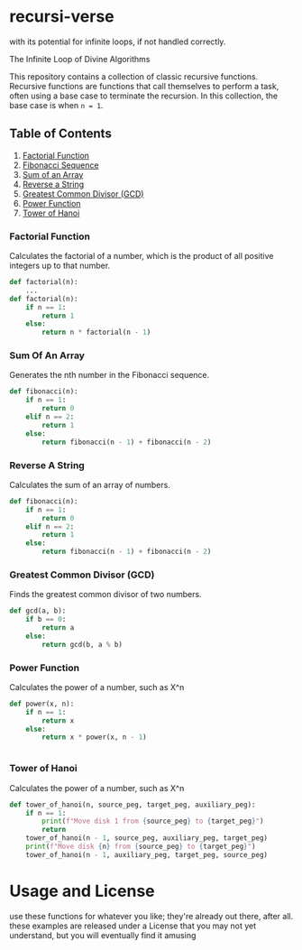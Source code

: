 # recursi-verse
with its potential for infinite loops, if not handled correctly.

The Infinite Loop of Divine Algorithms

This repository contains a collection of classic recursive functions. Recursive functions are functions that call themselves to perform a task, often using a base case to terminate the recursion. In this collection, the base case is when `n = 1`.

## Table of Contents
1. [Factorial Function](#factorial-function)
2. [Fibonacci Sequence](#fibonacci-sequence)
3. [Sum of an Array](#sum-of-an-array)
4. [Reverse a String](#reverse-a-string)
5. [Greatest Common Divisor (GCD)](#greatest-common-divisor-gcd)
6. [Power Function](#power-function)
7. [Tower of Hanoi](#tower-of-hanoi)

### Factorial Function
Calculates the factorial of a number, which is the product of all positive integers up to that number.
```python
def factorial(n):
    ...
def factorial(n):
    if n == 1:
        return 1
    else:
        return n * factorial(n - 1)
```
### Sum Of An Array
Generates the nth number in the Fibonacci sequence.
```python
def fibonacci(n):
    if n == 1:
        return 0
    elif n == 2:
        return 1
    else:
        return fibonacci(n - 1) + fibonacci(n - 2)

```
### Reverse A String
Calculates the sum of an array of numbers.
```python
def fibonacci(n):
    if n == 1:
        return 0
    elif n == 2:
        return 1
    else:
        return fibonacci(n - 1) + fibonacci(n - 2)

```
### Greatest Common Divisor (GCD)
Finds the greatest common divisor of two numbers.
```python
def gcd(a, b):
    if b == 0:
        return a
    else:
        return gcd(b, a % b)


```
### Power Function
Calculates the power of a number, such as X^n
```python
def power(x, n):
    if n == 1:
        return x
    else:
        return x * power(x, n - 1)



```
### Tower of Hanoi
Calculates the power of a number, such as X^n
```python
def tower_of_hanoi(n, source_peg, target_peg, auxiliary_peg):
    if n == 1:
        print(f"Move disk 1 from {source_peg} to {target_peg}")
        return
    tower_of_hanoi(n - 1, source_peg, auxiliary_peg, target_peg)
    print(f"Move disk {n} from {source_peg} to {target_peg}")
    tower_of_hanoi(n - 1, auxiliary_peg, target_peg, source_peg)


```

# Usage and License
use these functions for whatever you like; they're already out there, after all. these examples are released under a License that you may not yet understand, but you will eventually find it amusing





